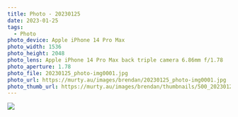 ```yaml
---
title: Photo - 20230125
date: 2023-01-25
tags: 
  - Photo
photo_device: Apple iPhone 14 Pro Max
photo_width: 1536
photo_height: 2048
photo_lens: Apple iPhone 14 Pro Max back triple camera 6.86mm f/1.78
photo_aperture: 1.78
photo_file: 20230125_photo-img0001.jpg
photo_url: https://murty.au/images/brendan/20230125_photo-img0001.jpg
photo_thumb_url: https://murty.au/images/brendan/thumbnails/500_20230125_photo-img0001.jpg
---
```


![](/images/brendan/20230125_photo-img0001.jpg)
